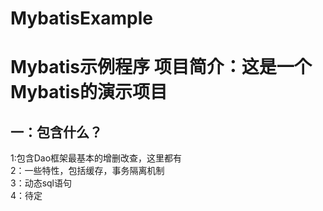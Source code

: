 # MybatisExample
Mybatis示例程序
项目简介：这是一个Mybatis的演示项目
========================
一：包含什么？
----------------
1:包含Dao框架最基本的增删改查，这里都有  
2：一些特性，包括缓存，事务隔离机制  
3：动态sql语句     
4：待定

